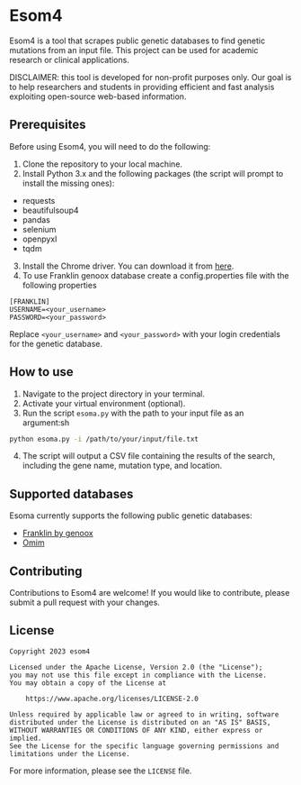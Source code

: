 # Esom4
Esom4 is a tool that scrapes public genetic databases to find genetic mutations from an input file. This project can be used for academic research or clinical applications.

DISCLAIMER: this tool is developed for non-profit purposes only. Our goal is to help researchers and students in providing efficient and fast analysis exploiting open-source web-based information.

## Prerequisites
Before using Esom4, you will need to do the following:
1. Clone the repository to your local machine.
2. Install Python 3.x and the following packages (the script will prompt to install the missing ones):
- requests
- beautifulsoup4
- pandas
- selenium
- openpyxl
- tqdm
3. Install the Chrome driver. You can download it from [here](https://sites.google.com/chromium.org/driver/).
4. To use Franklin genoox database create a config.properties file with the following properties
```
[FRANKLIN]
USERNAME=<your_username>
PASSWORD=<your_password>
```
Replace `<your_username>` and `<your_password>` with your login credentials for the genetic database.
## How to use
1. Navigate to the project directory in your terminal.
2. Activate your virtual environment (optional).
3. Run the script `esoma.py` with the path to your input file as an argument:sh
```sh
python esoma.py -i /path/to/your/input/file.txt
```
4. The script will output a CSV file containing the results of the search, including the gene name, mutation type, and location.
## Supported databases
Esoma currently supports the following public genetic databases:
- [Franklin by genoox](https://franklin.genoox.com/clinical-db/home)
- [Omim](https://www.omim.org/)

## Contributing
Contributions to Esom4 are welcome! If you would like to contribute, please submit a pull request with your changes.

## License

```
Copyright 2023 esom4

Licensed under the Apache License, Version 2.0 (the "License");
you may not use this file except in compliance with the License.
You may obtain a copy of the License at

    https://www.apache.org/licenses/LICENSE-2.0

Unless required by applicable law or agreed to in writing, software
distributed under the License is distributed on an "AS IS" BASIS,
WITHOUT WARRANTIES OR CONDITIONS OF ANY KIND, either express or implied.
See the License for the specific language governing permissions and
limitations under the License.
```

For more information, please see the ```LICENSE``` file.
